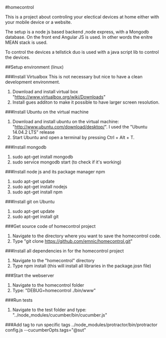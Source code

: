 #homecontrol

This is a project about controling your electical devices at home either with your mobile device or a website. 

The setup is a node js based backend ,node express, with a Mongodb database. On the front end Angular JS is used. In other words the enitre MEAN stack is used.

To control the devices a tellstick duo is used with a java script lib to control the devices.

##Setup environment (linux)

###Install Virtualbox
This is not necessary but nice to have a clean development environment.

1. Download and install virtual box "https://www.virtualbox.org/wiki/Downloads"
2. Install gues additon to make it possible to have larger screen resolution.

###Install Ubuntu on the virtual machine
1. Download and install ubuntu on the virtual machine: "http://www.ubuntu.com/download/desktop/". I used the "Ubuntu 14.04.2 LTS" release
2. Start Ubuntu and open a terminal by pressing Ctrl + Alt + T.

###Install mongodb
1. sudo apt-get install mongodb
2. sudo service mongodb start (to check if it's working)

###Install node js and its package manager npm
1. sudo apt-get update
2. sudo apt-get install nodejs
3. sudo apt-get install npm

###Install git on Ubuntu
1. sudo apt-get update
2. sudo apt-get install git

###Get source code of homecontrol project
1. Navigate to the directory where you want to save the homecontrol code.
2. Type "git clone https://github.com/emnic/homecontrol.git"

###Install all dependencies in for the homecontrol project
1. Navigate to the "homecontrol" directory
2. Type npm install (this will install all libraries in the package.josn file)

###Start the webserver
1. Navigate to the homecontrol folder
2. Type: "DEBUG=homecontrol ./bin/www"

###Run tests
1. Navigate to the test folder and type: "../node_modules/cucumber/bin/cucumber.js"

###Add tag to run specific tags
../node_modules/protractor/bin/protractor config.js --cucumberOpts.tags="@sut"
